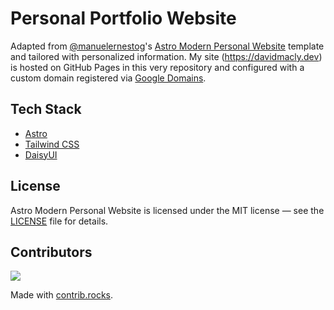 # Personal Portfolio Website

Adapted from [@manuelernestog](https://twitter.com/manuelernestog)'s [Astro Modern Personal Website](https://github.com/manuelernestog/astro-modern-personal-website) template and tailored with personalized information. My site (<https://davidmacly.dev>) is hosted on GitHub Pages in this very repository and configured with a custom domain registered via [Google Domains](https://domains.google).

## Tech Stack

- [Astro](https://astro.build)
- [Tailwind CSS](https://tailwindcss.com/)
- [DaisyUI](https://daisyui.com/)

<!-- ## Project Structure

``` php
├── src/
│   ├── components/
│   │   ├── cs/
│   │   │   ├── TimeLine
│   │   ├── BaseHead.astro
│   │   ├── Card.astro
│   │   ├── Footer.astro
│   │   ├── Header.astro
│   │   └── HorizontalCard.jsx
│   │   └── SideBar.jsx
│   ├── content/
│   │   ├── blog/
│   │   │   ├── post1.md
│   │   │   ├── post2.md
│   │   │   └── post3.md
│   │   ├── store/
│   │   │   ├── item1.md
│   │   │   ├── item2.md
│   ├── layouts/
│   │   └── BaseLayout.astro
│   │   └── PostLayout.astro
│   └── pages/
│   │   ├── blog/
│   │   │   ├── [...page].astro
│   │   │   ├── [slug].astro
│   │   └── cv.astro
│   │   └── index.astro
│   │   └── projects.astro
│   │   └── rss.xml.js
│   └── styles/
│       └── global.css
├── public/
│   ├── favicon.svg
│   └── social-image.png
│   └── sprofile.jpg
│   └── social_img.webp
├── astro.config.mjs
├── tailwind.config.cjs
├── package.json
└── tsconfig.json
``` -->

## License

Astro Modern Personal Website is licensed under the MIT license — see the [LICENSE](https://github.com/manuelernestog/astro-modern-personal-website/blob/main/LICENSE) file for details.

## Contributors

<a href="https://github.com/manuelernestog/astro-modern-personal-website/graphs/contributors">
  <img src="https://contrib.rocks/image?repo=manuelernestog/astro-modern-personal-website" />
</a>

Made with [contrib.rocks](https://contrib.rocks).
